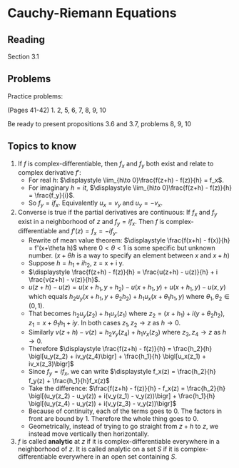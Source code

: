 # Cauchy-Riemann Equations

## Reading

Section 3.1

## Problems

Practice problems:

(Pages 41-42) 1. 2, 5, 6, 7, 8, 9, 10

Be ready to present propositions 3.6 and 3.7, problems 8, 9, 10

## Topics to know

1. If $f$ is complex-differentiable, then $f_x$ and $f_y$ both exist and relate to complex derivative $f'$:
    - For real $h$: $\displaystyle \lim_{h\to 0}\frac{f(z+h) - f(z)}{h} = f_x$.
    - For imaginary $h=it$, $\displaystyle \lim_{h\to 0}\frac{f(z+h) - f(z)}{h} = \frac{f_y}{i}$.
    - So $f_y = if_x$. Equivalently $u_x = v_y$ and $u_y = -v_x$.
2. Converse is true if the partial derivatives are continuous: If $f_x$ and $f_y$ exist in a neighborhood of $z$ and $f_y = i f_x$. Then $f$ is complex-differentiable and $f'(z) = f_x = -i f_y$.
    - Rewrite of mean value theorem: $\displaystyle \frac{f(x+h) - f(x)}{h} = f'(x+\theta h)$ where $0<\theta < 1$ is some specific but unknown number. ($x+\theta h$ is a way to specify an element between $x$ and $x+h$)
    - Suppose $h = h_1 + i h_2$, z = x + i y.
    - $\displaystyle \frac{f(z+h) - f(z)}{h} = \frac{u(z+h) - u(z)}{h} + i \frac{v(z+h) - v(z)}{h}$.
    - $u(z+h) - u(z) = u(x+h_1, y+h_2) - u(x+h_1, y) + u(x+h_1, y) - u(x, y)$ which equals $h_2 u_y(x+h_1, y+\theta_2 h_2) + h_1 u_x(x+\theta_1 h_1, y)$ where $\theta_1,\theta_2\in (0,1)$.
    - That becomes $h_2 u_y(z_2) + h_1 u_x(z_1)$ where $z_2 = (x+h_1) + i(y+\theta_2 h_2)$, $z_1 = x + \theta_1 h_1 + i y$. In both cases $z_1,z_2\to z$ as $h\to 0$.
    - Similarly $v(z+h) - v(z) = h_2 v_y(z_4) + h_1 v_x(z_3)$ where $z_3,z_4\to z$ as $h\to 0$.
    - Therefore $\displaystyle \frac{f(z+h) - f(z)}{h} = \frac{h_2}{h} \bigl[u_y(z_2) + iv_y(z_4)\bigr] + \frac{h_1}{h} \bigl[u_x(z_1) + iv_x(z_3)\bigr]$
    - Since $f_y = if_x$, we can write $\displaystyle f_x(z) = \frac{h_2}{h} f_y(z) + \frac{h_1}{h}f_x(z)$
    - Take the difference: $\frac{f(z+h) - f(z)}{h} - f_x(z) = \frac{h_2}{h} \bigl[(u_y(z_2) - u_y(z)) + i(v_y(z_1) - v_y(z))\bigr] + \frac{h_1}{h} \bigl[(u_y(z_4) - u_y(z)) + i(v_y(z_3) - v_y(z))\bigr]$
    - Because of continuity, each of the terms goes to $0$. The factors in front are bound by $1$. Therefore the whole thing goes to $0$.
    - Geometrically, instead of trying to go straight from $z+h$ to $z$, we instead move vertically then horizontally.
3. $f$ is called **analytic** at $z$ if it is complex-differentiable everywhere in a neighborhood of $z$. It is called analytic on a set $S$ if it is complex-differentiable everywhere in an open set containing $S$.
